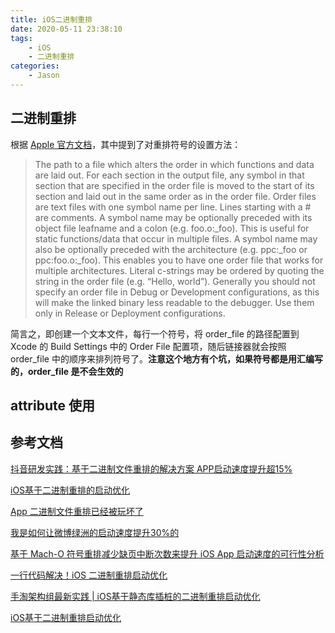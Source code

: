 ```yaml
---
title: iOS二进制重排
date: 2020-05-11 23:38:10
tags:
	- iOS
	- 二进制重排
categories:
    - Jason
---
```


## 二进制重排

根据 [Apple 官方文档](https://pewpewthespells.com/blog/buildsettings.html)，其中提到了对重排符号的设置方法：

> The path to a file which alters the order in which functions and data are laid out. For each section in the output file, any symbol in that section that are specified in the order file is moved to the start of its section and laid out in the same order as in the order file. Order files are text files with one symbol name per line. Lines starting with a # are comments. A symbol name may be optionally preceded with its object file leafname and a colon (e.g. foo.o:_foo). This is useful for static functions/data that occur in multiple files. A symbol name may also be optionally preceded with the architecture (e.g. ppc:_foo or ppc:foo.o:_foo). This enables you to have one order file that works for multiple architectures. Literal c-strings may be ordered by quoting the string in the order file (e.g. “Hello, world”). Generally you should not specify an order file in Debug or Development configurations, as this will make the linked binary less readable to the debugger. Use them only in Release or Deployment configurations.

简言之，即创建一个文本文件，每行一个符号，将 order_file 的路径配置到 Xcode 的 Build Settings 中的 Order File 配置项，随后链接器就会按照 order_file 中的顺序来排列符号了。**注意这个地方有个坑，如果符号都是用汇编写的，order_file 是不会生效的**


## __attribute__ 使用


## 参考文档

[抖音研发实践：基于二进制文件重排的解决方案 APP启动速度提升超15%](https://mp.weixin.qq.com/s/Drmmx5JtjG3UtTFksL6Q8Q)

[iOS基于二进制重排的启动优化](https://juejin.im/post/5e701ed5e51d4526e91f6916)

[App 二进制文件重排已经被玩坏了](http://yulingtianxia.com/blog/2019/09/01/App-Order-Files/)

[我是如何让微博绿洲的启动速度提升30%的](https://mp.weixin.qq.com/s?__biz=MzA5NzMwODI0MA==&mid=2647766465&idx=1&sn=e9598765d3314a0d17dc98069344b6a2&scene=21#wechat_redirect)

[基于 Mach-O 符号重排减少缺页中断次数来提升 iOS App 启动速度的可行性分析](https://juejin.im/post/5d5a05255188251f4705fb8b)

[一行代码解决！iOS 二进制重排启动优化](https://www.infoq.cn/article/P9gE3zuDHLRrRfW4hvRP)

[手淘架构组最新实践 | iOS基于静态库插桩的⼆进制重排启动优化](https://mp.weixin.qq.com/s/YDO0ALPQWujuLvuRWdX7dQ)

[iOS基于二进制重排启动优化](https://juejin.im/post/5eeeccd6f265da02e47d900b#heading-11)